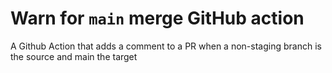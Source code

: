 # Warn for `main` merge GitHub action
A Github Action that adds a comment to a PR when a non-staging branch is the source and main the target
